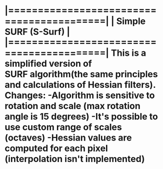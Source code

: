 |==========================================|
|      Simple SURF (S-Surf)      	       |
|==========================================|
This is a simplified version of            
SURF algorithm(the same principles and
calculations of Hessian filters).
Changes:
-Algorithm is sensitive to rotation and scale
(max rotation angle is 15 degrees)
-It's possible to use custom range of scales
(octaves)
-Hessian values are computed for each pixel
(interpolation isn't implemented)
============================================